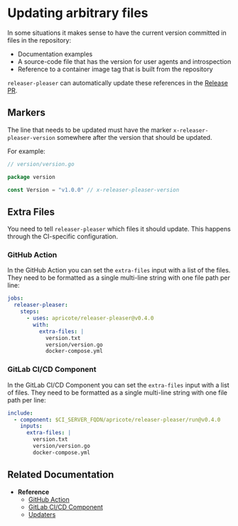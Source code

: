 # Updating arbitrary files

In some situations it makes sense to have the current version committed in files in the repository:

- Documentation examples
- A source-code file that has the version for user agents and introspection
- Reference to a container image tag that is built from the repository

`releaser-pleaser` can automatically update these references in the [Release PR](../explanation/release-pr.md).

## Markers

The line that needs to be updated must have the marker
`x-releaser-pleaser-version` somewhere after the version that should be updated.

For example:

```go
// version/version.go

package version

const Version = "v1.0.0" // x-releaser-pleaser-version
```

## Extra Files

You need to tell `releaser-pleaser` which files it should update. This happens through the CI-specific configuration.

### GitHub Action

In the GitHub Action you can set the
`extra-files` input with a list of the files. They need to be formatted as a single multi-line string with one file path per line:

```yaml
jobs:
  releaser-pleaser:
    steps:
      - uses: apricote/releaser-pleaser@v0.4.0
        with:
          extra-files: |
            version.txt
            version/version.go
            docker-compose.yml
```

### GitLab CI/CD Component

In the GitLab CI/CD Component you can set the
`extra-files` input with a list of files. They need to be formatted as a single multi-line string with one file path per line:

```yaml
include:
  - component: $CI_SERVER_FQDN/apricote/releaser-pleaser/run@v0.4.0
    inputs:
      extra-files: |
        version.txt
        version/version.go
        docker-compose.yml
```

## Related Documentation

- **Reference**
  - [GitHub Action](../reference/github-action.md#inputs)
  - [GitLab CI/CD Component](../reference/gitlab-cicd-component.md#inputs)
  - [Updaters](../reference/updaters.md#generic-updater)
